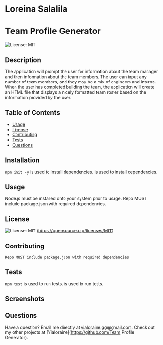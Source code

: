 # Loreina Salalila
# Team Profile Generator
  ![License: MIT](https://img.shields.io/badge/License-MIT-yellow.svg)
  ## Description
  The application will prompt the user for information about the team manager and then information about the team members. The user can input any number of team members, and they may be a mix of engineers and interns. When the user has completed building the team, the application will create an HTML file that displays a nicely formatted team roster based on the information provided by the user.
  ## Table of Contents
  * [Usage](#usage)
  * [License](#license)
  * [Contributing](#contributing)
  * [Tests](#tests)
  * [Questions](#questions)
  ## Installation
  ```npm init -y``` is used to install dependencies. is used to install dependencies.
  ## Usage
  Node.js must be installed onto your system prior to usage.
  Repo MUST include package.json with required dependencies. 
  ## License
  ![License: MIT](https://img.shields.io/badge/License-MIT-yellow.svg)
  (https://opensource.org/licenses/MIT)
  ## Contributing
    Repo MUST include package.json with required dependencies. 
  ## Tests
  ```npm test``` is used to run tests. is used to run tests.
  ## Screenshots
  ## Questions
  Have a question? Email me directly at vialoraine.gg@gmail.com.
  Check out my other projects at [Vialoraine](https://github.com/Team Profile Generator).